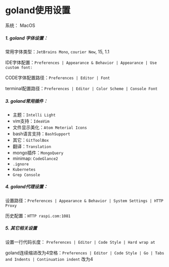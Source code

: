 # goland使用设置

系统： MacOS

##### 1. goland 字体设置：
常用字体类型：`JetBrains Mono`, `courier New`, 15, 1.1

IDE字体配置：`Preferences | Appearance & Behavior | Appearance | Use custom font:`

CODE字体配置路径：`Preferences | Editor | Font`

terminal配置路径：`Preferences | Editor | Color Scheme | Console Font`

##### 3. goland常用插件：
- 主题：`Intelli Light`
- vim支持：`IdeaVim`
- 文件显示美化：`Atom Meterial Icons`
- bash语言支持：`BashSupport`
- 其它：`GitToolBox`
- 翻译：`Translation`
- mongo插件：`MongoQuery`
- minimap: `CodeGlance2`
- `.ignore`
- `Kubernetes`
- `Grep Console`

##### 4. goland代理设置：
设置路径：`Preferences | Appearance & Behavior | System Settings | HTTP Proxy`

历史配置：`HTTP raspi.com:1081`

##### 5. 其它相关设置
设置一行代码长度： `Preferences | Editor | Code Style | Hard wrap at`

goland连续缩进改为4空格：`Preferences | Editor | Code Style | Go | Tabs and Indents | Continuation indent` 改为4
